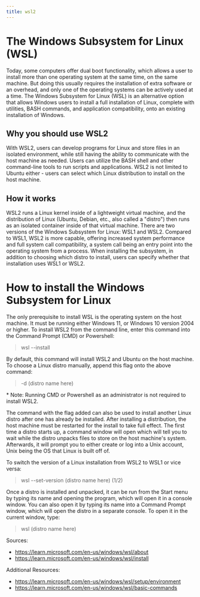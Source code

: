 ```yaml
---
title: wsl2
---
```


# The Windows Subsystem for Linux (WSL)
Today, some computers offer dual boot functionality, which allows a user to install more than one operating system at the same time, on the same machine. But doing this usually requires the installation of extra software or an overhead, and only one of the operating systems can be actively used at a time. The Windows Subsystem for Linux (WSL) is an alternative option that allows Windows users to install a full installation of Linux, complete with utilities, BASH commands, and application compatibility, onto an existing installation of Windows.

## Why you should use WSL2
With WSL2, users can develop programs for Linux and store files in an isolated environment, while still having the ability to communicate with the host machine as needed. Users can utilize the BASH shell and other command-line tools to run scripts and applications. WSL2 is not limited to Ubuntu either - users can select which Linux distribution to install on the host machine. 

## How it works
WSL2 runs a Linux kernel inside of a lightweight virtual machine, and the distribution of Linux (Ubuntu, Debian, etc., also called a "distro") then runs as an isolated container inside of that virtual machine. There are two versions of the Windows Subsystem for Linux: WSL1 and WSL2. Compared to WSL1, WSL2 is more capable, offering increased system performance and full system call compatibility, a system call being an entry point into the operating system from a process. When installing the subsystem, in addition to choosing which distro to install, users can specify whether that installation uses WSL1 or WSL2.

# How to install the Windows Subsystem for Linux
The only prerequisite to install WSL is the operating system on the host machine. It must be running either Windows 11, or Windows 10 version 2004 or higher. To install WSL2 from the command line, enter this command into the Command Prompt (CMD) or Powershell:

> wsl --install

By default, this command will install WSL2 and Ubuntu on the host machine. To choose a Linux distro manually, append this flag onto the above command:

> -d (distro name here)

\* Note: Running CMD or Powershell as an administrator is not required to install WSL2.

The command with the flag added can also be used to install another Linux distro after one has already be installed. After installing a distribution, the host machine must be restarted for the install to take full effect. The first time a distro starts up, a command window will open which will tell you to wait while the distro unpacks files to store on the host machine's system. Afterwards, it will prompt you to either create or log into a Unix account, Unix being the OS that Linux is built off of.

To switch the version of a Linux installation from WSL2 to WSL1 or vice versa:

> wsl --set-version (distro name here) (1/2)

Once a distro is installed and unpacked, it can be run from the Start menu by typing its name and opening the program, which will open it in a console window. You can also open it by typing its name into a Command Prompt window, which will open the distro in a separate console. To open it in the current window, type:

> wsl (distro name here)

Sources:
* https://learn.microsoft.com/en-us/windows/wsl/about
* https://learn.microsoft.com/en-us/windows/wsl/install

Additional Resources:
* https://learn.microsoft.com/en-us/windows/wsl/setup/environment
* https://learn.microsoft.com/en-us/windows/wsl/basic-commands